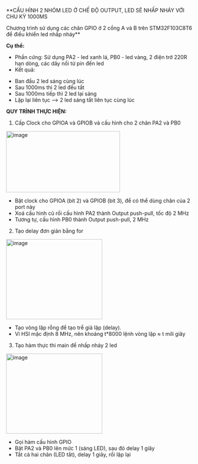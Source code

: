**CẤU HÌNH 2 NHÓM LED Ở CHẾ ĐỘ OUTPUT, LED SẼ NHẤP NHÁY VỚI CHU KỲ 1000MS
 
Chương trình sử dụng các chân GPIO ở 2 cổng A và B trên STM32F103C8T6 để điều khiển led nhấp nháy**

**Cụ thể:**
- Phần cứng: Sử dụng PA2 - led xanh lá, PB0 -  led vàng, 2 điện trở 220R hạn dòng, các dây nối từ pin đến led
- Kết quả:
+ Ban đầu 2 led sáng cùng lúc
+ Sau 1000ms thì 2 led đều tắt
+ Sau 1000ms tiếp thì 2 led lại sáng
+ Lặp lại liên tục
--> 2 led sáng tắt liên tục cùng lúc

**QUY TRÌNH THỰC HIỆN:**
1. Cấp Clock cho GPIOA và GPIOB và cấu hình cho 2 chân PA2 và PB0

<img width="308" height="166" alt="image" src="https://github.com/user-attachments/assets/d08b4256-2969-4e69-a07f-56f01cdc59d9" />

+ Bật clock cho GPIOA (bit 2) và GPIOB (bit 3), để có thể dùng chân của 2 port này
+ Xoá cấu hình cũ rồi cấu hình PA2 thành Output push-pull, tốc độ 2 MHz
+ Tương tự, cấu hình PB0 thành Output push-pull, 2 MHz

2. Tạo delay đơn giản bằng for

  <img width="260" height="217" alt="image" src="https://github.com/user-attachments/assets/72aeac4b-d4b8-4e8e-b261-261cb461906d" />

+ Tạo vòng lặp rỗng để tạo trễ giả lập (delay).
+ Vì HSI mặc định 8 MHz, nên khoảng t*8000 lệnh vòng lặp ≈ t mili giây

3. Tạo hàm thực thi main để nhấp nháy 2 led

 <img width="260" height="217" alt="image" src="https://github.com/user-attachments/assets/07dadc7a-2146-455f-8b88-2f01d591de57" />

+ Gọi hàm cấu hình GPIO
+ Bật PA2 và PB0 lên mức 1 (sáng LED), sau đó delay 1 giây
+ Tắt cả hai chân (LED tắt), delay 1 giây, rồi lặp lại
 





